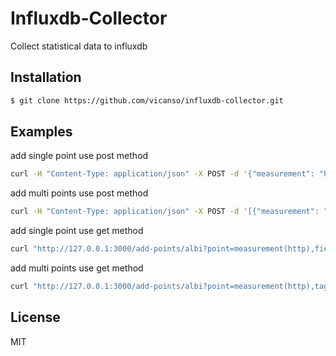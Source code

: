 # Influxdb-Collector

Collect statistical data to influxdb

## Installation

```bash
$ git clone https://github.com/vicanso/influxdb-collector.git
```

## Examples

add single point use post method

```bash
curl -H "Content-Type: application/json" -X POST -d '{"measurement": "http", "tags":{"type": "0"},"fields":{"status":200},"time":"1422568543702900257"}' http://127.0.0.1:3000/add-points/albi
```

add multi points use post method

```bash
curl -H "Content-Type: application/json" -X POST -d '[{"measurement": "http", "tags":{"type": "0"},"fields":{"status":200}},{"measurement": "ajax", "tags":{"type": "1"},"fields":{"status":500}}]' http://127.0.0.1:3000/add-points/albi
```

add single point use get method
 
```bash
curl "http://127.0.0.1:3000/add-points/albi?point=measurement(http),fields(use|30,code|200),tags(type|2,spdy|fast),time(1422568543702910257)"
```

add multi points use get method

```bash
curl "http://127.0.0.1:3000/add-points/albi?point=measurement(http),tags(type|0,spdy|fast),fields(use|30,code|500),time(1422568543702905257)&point=measurement(ajax),tags(type|1,spdy|slow),fields(use|50,code|400),time(1422568543702909257)"
```

## License

MIT
